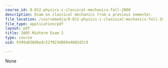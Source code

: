```yaml
---
course_id: 8-012-physics-i-classical-mechanics-fall-2008
description: Exam on classical mechanics from a previous semester.
file_location: /coursemedia/8-012-physics-i-classical-mechanics-fall-2008/9399a838dbedc52f923d069e4082d2c9_exam2.pdf
file_type: application/pdf
layout: pdf
title: 2005 Midterm Exam 2
type: course
uid: 9399a838dbedc52f923d069e4082d2c9

---
```

None
